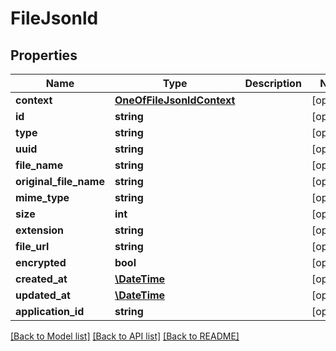 # FileJsonld

## Properties
Name | Type | Description | Notes
------------ | ------------- | ------------- | -------------
**context** | [**OneOfFileJsonldContext**](OneOfFileJsonldContext.md) |  | [optional] 
**id** | **string** |  | [optional] 
**type** | **string** |  | [optional] 
**uuid** | **string** |  | [optional] 
**file_name** | **string** |  | [optional] 
**original_file_name** | **string** |  | [optional] 
**mime_type** | **string** |  | [optional] 
**size** | **int** |  | [optional] 
**extension** | **string** |  | [optional] 
**file_url** | **string** |  | [optional] 
**encrypted** | **bool** |  | [optional] 
**created_at** | [**\DateTime**](\DateTime.md) |  | [optional] 
**updated_at** | [**\DateTime**](\DateTime.md) |  | [optional] 
**application_id** | **string** |  | [optional] 

[[Back to Model list]](../../README.md#documentation-for-models) [[Back to API list]](../../README.md#documentation-for-api-endpoints) [[Back to README]](../../README.md)

